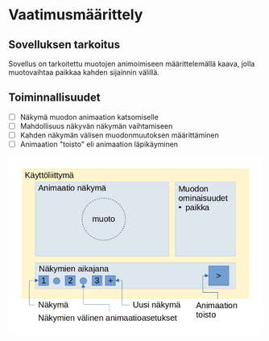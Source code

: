 # Vaatimusmäärittely
## Sovelluksen tarkoitus
Sovellus on tarkoitettu muotojen animoimiseen määrittelemällä kaava, jolla muotovaihtaa paikkaa kahden sijainnin välillä.

## Toiminnallisuudet
- [ ] Näkymä muodon animaation katsomiselle
- [ ] Mahdollisuus näkyvän näkymän vaihtamiseen
- [ ] Kahden näkymän välisen muodonmuutoksen määrittäminen
- [ ] Animaation "toisto" eli animaation läpikäyminen

![näkymäkaavio](näkymäkaavio.png)
